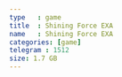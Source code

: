 ```yaml
---
type   : game
title  : Shining Force EXA
name   : Shining Force EXA
categories: [game]
telegram : 1512
size: 1.7 GB
---
```




